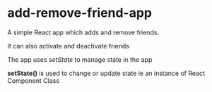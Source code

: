 # add-remove-friend-app

A simple React app which adds and remove friends.

It can also activate and deactivate friends

The app uses <i> setState </i> to manage state in the app

<b>setState()</b> is used to change or update state ie an instance of React Component Class
